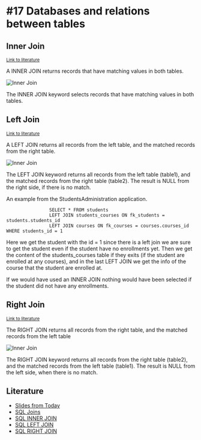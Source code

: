 # #17 Databases and relations between tables


## Inner Join
<sub>[Link to literature](https://www.w3schools.com/sql/sql_join_inner.asp)</sub>    

A INNER JOIN returns records that have matching values in both tables.

![Inner Join](https://www.w3schools.com/sql/img_innerjoin.gif)      

The INNER JOIN keyword selects records that have matching values in both tables.

## Left Join
<sub>[Link to literature](https://www.w3schools.com/sql/sql_join_left.asp)</sub>    

A LEFT JOIN returns all records from the left table, and the matched records from the right table. 

![Inner Join](https://www.w3schools.com/sql/img_leftjoin.gif)    

The LEFT JOIN keyword returns all records from the left table (table1), and the matched records from the right table (table2). The result is NULL from the right side, if there is no match.

An example from the StudentsAdministration application.
````     
                SELECT * FROM students 
                LEFT JOIN students_courses ON fk_students = students.students_id 
                LEFT JOIN courses ON fk_courses = courses.courses_id WHERE students_id = 1
````     
Here we get the student with the id = 1 since there is a left join we are sure to get the student even if the student have no enrollments yet. Then we get the content of the students_courses table if they exits (if the student are enrolled at any courses), and in the last LEFT JOIN we get the info of the course that the student are enrolled at.

If we would have used an INNER JOIN nothing would have been selected if the student did not have any enrollments.

## Right Join
<sub>[Link to literature](https://www.w3schools.com/sql/sql_join_right.asp)</sub>     

The RIGHT JOIN returns all records from the right table, and the matched records from the left table

![Inner Join](https://www.w3schools.com/sql/img_rightjoin.gif) 

The RIGHT JOIN keyword returns all records from the right table (table2), and the matched records from the left table (table1). The result is NULL from the left side, when there is no match.    

## Literature

* [Slides from Today]()
* [SQL Joins](https://www.w3schools.com/sql/sql_join.asp)
* [SQL INNER JOIN](https://www.w3schools.com/sql/sql_join_inner.asp)
* [SQL LEFT JOIN](https://www.w3schools.com/sql/sql_join_left.asp)
* [SQL RIGHT JOIN](https://www.w3schools.com/sql/sql_join_right.asp)

